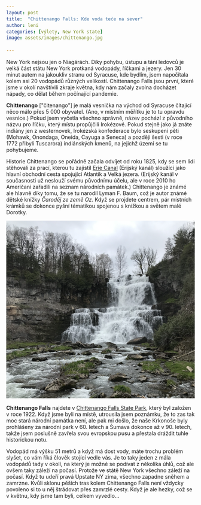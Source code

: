 ```yaml
---
layout: post
title:  "Chittenango Falls: Kde voda teče na sever"
author: leni
categories: [výlety, New York state]
image: assets/images/chittenango.jpg

---
```


New York nejsou jen o Niagárách. Díky pohybu, ústupu a tání ledovců je velká část státu New York protkaná vodopády, říčkami a jezery. Jen 30 minut autem na jakoukliv stranu od Syracuse, kde bydlím, jsem napočítala kolem asi 20 vodopádů různých velikostí. Chittenango Falls jsou první, které jsme v okolí navštívili zkraje května, kdy nám začaly zvolna docházet nápady, co dělat během počínající pandemie.

**Chittenango** ["čitenango"] je malá vesnička na východ od Syracuse čítající něco málo přes 5 000 obyvatel. (Ano, v místním měřítku je to tu opravdu vesnice.) Pokud jsem vyčetla všechno správně, název pochází z původního názvu pro říčku, který místu propůjčili Irokézové. Pokud stejně jako já znáte indiány jen z westernovek, Irokézská konfederace bylo seskupení pěti (Mohawk, Onondaga, Oneida, Cayuga a Seneca) a později šesti (v roce 1772 přibyli Tuscarora) indiánských kmenů, na jejichž území se tu pohybujeme.

Historie Chittenango se pořádně začala odvíjet od roku 1825, kdy se sem lidi stěhovali za prací, kterou tu zajistil <a href="https://www.eriecanal.org/">Erie Canal</a> (Erijský kanál) sloužící jako hlavní obchodní cesta spojující Atlantik a Velká jezera. (Erijský kanál v současnosti už neslouží svému původnímu účelu, ale v roce 2010 ho Američani zařadili na seznam národních památek.) Chittenango je známé ale hlavně díky tomu, že se tu narodil Lyman F. Baum, což je autor známé dětské knížky *Čaroděj ze země Oz*. Když se projdete centrem, pár místních krámků se dokonce pyšní tématikou spojenou s knížkou a světem malé Dorotky.

<img src="/assets/images/chittenango.png">

**Chittenango Falls** najdete v <a href="https://parks.ny.gov/parks/130/">Chittenango Falls State Park</a>, který byl založen v roce 1922. Když jsme byli na místě, utrousila jsem poznámku, že to zas tak moc stará národní památka není, ale pak mi došlo, že naše Krkonoše byly prohlášeny za národní park v 60. letech a Šumava dokonce až v 90. letech, takže jsem poslušně zavřela svou evropskou pusu a přestala dráždit tuhle historickou notu. 

Vodopád má výšku 51 metrů a když má dost vody, máte trochu problém slyšet, co vám říká člověk stojící vedle vás. Je to taky jeden z mála vodopádů tady v okolí, na který je možné se podívat z několika úhlů, což ale ovšem taky záleží na počasí. Protože ve státě New York všechno záleží na počasí. Když tu udeří pravá Upstate NY zima, všechno zapadne sněhem a zamrzne. Kvůli sklonu pěších tras kolem Chittenango Falls není vždycky povoleno si to u něj štrádovat přes zamrzlé cesty. Když je ale hezky, což se v květnu, kdy jsme tam byli, celkem vyvedlo...


